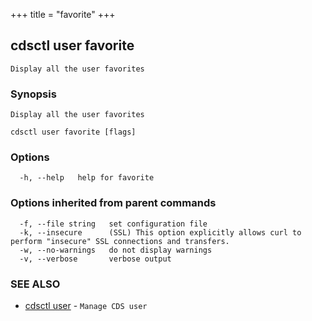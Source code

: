 +++
title = "favorite"
+++
## cdsctl user favorite

`Display all the user favorites`

### Synopsis

`Display all the user favorites`

```
cdsctl user favorite [flags]
```

### Options

```
  -h, --help   help for favorite
```

### Options inherited from parent commands

```
  -f, --file string   set configuration file
  -k, --insecure      (SSL) This option explicitly allows curl to perform "insecure" SSL connections and transfers.
  -w, --no-warnings   do not display warnings
  -v, --verbose       verbose output
```

### SEE ALSO

* [cdsctl user](/cli/cdsctl/user/)	 - `Manage CDS user`

